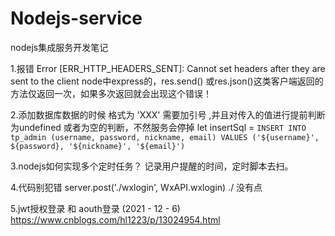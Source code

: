 # Nodejs-service
nodejs集成服务开发笔记

1.报错 Error [ERR_HTTP_HEADERS_SENT]: Cannot set headers after they are sent to the client
node中express的，res.send() 或res.json()这类客户端返回的方法仅返回一次，如果多次返回就会出现这个错误！


2.添加数据库数据的时候 格式为 'XXX' 需要加引号 ,并且对传入的值进行提前判断为undefined 或者为空的判断，不然服务会停掉
let insertSql = `INSERT INTO tp_admin (username, password, nickname, email) VALUES ('${username}', ${password}, '${nickname}', '${email}')`

3.nodejs如何实现多个定时任务？
记录用户提醒的时间，定时脚本去扫。

4.代码别犯错
server.post('./wxlogin', WxAPI.wxlogin)    ./   没有点


5.jwt授权登录 和 aouth登录 (2021 - 12 - 6) 
https://www.cnblogs.com/hl1223/p/13024954.html